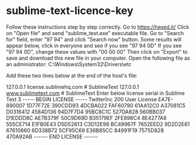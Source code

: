 # sublime-text-licence-key
Follow these instructions step by step correctly.
Go to https://hexed.it/
Click on "Open file" and send "sublime_text.exe" executable file.
Go to "Search for" field, enter "97 94" and click "Search now" button.
Some results will appear below, click in everyone and see if you see "97 94 0D"
If you see "97 94 0D", change these values with "00 00 00"
Then click on "Export" to save and download this new file in your computer.
Open the following file as an administrator:
C:\Windows\System32\Drivers\etc

Add these two lines below at the end of the host's file:

127.0.0.1 license.sublimehq.com # SublimeText
127.0.0.1 www.sublimetext.com # SublimeText
Enter below license serial in Sublime Text 3
----- BEGIN LICENSE -----
TwitterInc
200 User License
EA7E-890007
1D77F72E 390CDD93 4DCBA022 FAF60790
61AA12C0 A37081C5 D0316412 4584D136
94D7F7D4 95BC8C1C 527DA828 560BB037
D1EDDD8C AE7B379F 50C9D69D B35179EF
2FE898C4 8E4277A8 555CE714 E1FB0E43
D5D52613 C3D12E98 BC49967F 7652EED2
9D2D2E61 67610860 6D338B72 5CF95C69
E36B85CC 84991F19 7575D828 470A92AB
------ END LICENSE ------
